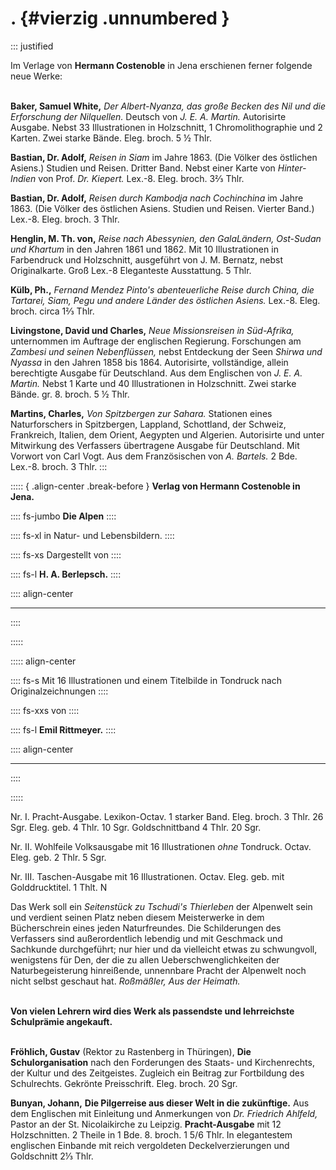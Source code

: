 # . {#vierzig .unnumbered }

::: justified

Im Verlage von **Hermann Costenoble** in Jena erschienen ferner folgende neue
Werke:<br/><br />

**Baker, Samuel White,** *Der Albert-Nyanza, das große Becken des Nil und die
Erforschung der Nilquellen.* Deutsch von *J. E. A. Martin.* Autorisirte Ausgabe.
Nebst 33 Illustrationen in Holzschnitt, 1 Chromolithographie und 2 Karten. Zwei
starke Bände. Eleg. broch. 5 ½ Thlr.

**Bastian, Dr. Adolf,** *Reisen in Siam* im Jahre 1863. (Die Völker des
östlichen Asiens.) Studien und Reisen. Dritter Band. Nebst einer Karte von
*Hinter-Indien* von Prof. *Dr. Kiepert.* Lex.-8. Eleg. broch. 3⅔ Thlr.

**Bastian, Dr. Adolf,** *Reisen durch Kambodja nach Cochinchina* im Jahre 1863.
(Die Völker des östlichen Asiens. Studien und Reisen. Vierter Band.) Lex.-8.
Eleg. broch. 3 Thlr.

**Henglin, M. Th. von,** *Reise nach Abessynien, den GalaLändern, Ost-Sudan und
Khartum* in den Jahren 1861 und 1862. Mit 10 Illustrationen in Farbendruck und
Holzschnitt, ausgeführt von J. M. Bernatz, nebst Originalkarte. Groß Lex.-8
Eleganteste Ausstattung. 5 Thlr.

**Külb, Ph.,** *Fernand Mendez Pinto's abenteuerliche Reise durch China, die
Tartarei, Siam, Pegu und andere Länder des östlichen Asiens.* Lex.-8. Eleg.
broch. circa 1⅔ Thlr.

**Livingstone, David und Charles,** *Neue Missionsreisen in Süd-Afrika,*
unternommen im Auftrage der englischen Regierung. Forschungen am *Zambesi und
seinen Nebenflüssen,* nebst Entdeckung der Seen *Shirwa und Nyassa* in den
Jahren 1858 bis 1864. Autorisirte, vollständige, allein berechtigte Ausgabe für
Deutschland. Aus dem Englischen von *J. E. A. Martin.* Nebst 1 Karte und 40
Illustrationen in Holzschnitt. Zwei starke Bände. gr. 8. broch. 5 ½ Thlr.

**Martins, Charles,** *Von Spitzbergen zur Sahara.* Stationen eines Naturforschers
in Spitzbergen, Lappland, Schottland, der Schweiz, Frankreich, Italien, dem
Orient, Aegypten und Algerien. Autorisirte und unter Mitwirkung des Verfassers
übertragene Ausgabe für Deutschland. Mit Vorwort von Carl Vogt. Aus dem
Französischen von *A. Bartels.* 2 Bde. Lex.-8. broch. 3 Thlr.
:::

::::: { .align-center .break-before }
**Verlag von Hermann Costenoble in Jena.**

:::: fs-jumbo
**Die Alpen**
::::

:::: fs-xl
in Natur- und Lebensbildern.
::::

:::: fs-xs
Dargestellt von 
::::

:::: fs-l
**H. A. Berlepsch.**
::::

:::: align-center
****
::::

:::::

::::: align-center

:::: fs-s
Mit 16 Illustrationen und einem Titelbilde in Tondruck nach Originalzeichnungen
::::

:::: fs-xxs
von 
::::

:::: fs-l
**Emil Rittmeyer.**
::::

:::: align-center
****
::::

:::::

Nr. I. Pracht-Ausgabe. Lexikon-Octav. 1 starker Band. Eleg. broch.
3 Thlr. 26 Sgr. Eleg. geb. 4 Thlr. 10 Sgr. Goldschnittband 4 Thlr. 20 Sgr.

Nr. II. Wohlfeile Volksausgabe mit 16 Illustrationen *ohne* Tondruck.
Octav. Eleg. geb. 2 Thlr. 5 Sgr.

Nr. III. Taschen-Ausgabe mit 16 Illustrationen. Octav. Eleg. geb.
mit Golddrucktitel. 1 Thlt. N

Das Werk soll ein *Seitenstück zu Tschudi's Thierleben* der Alpenwelt sein und verdient seinen Platz neben diesem Meisterwerke in dem Bücherschrein eines jeden Naturfreundes. Die Schilderungen des Verfassers sind außerordentlich lebendig und mit Geschmack und Sachkunde durchgeführt; nur hier und da vielleicht etwas zu schwungvoll, wenigstens für Den, der die zu allen Ueberschwenglichkeiten der Naturbegeisterung hinreißende, unnennbare Pracht der Alpenwelt noch nicht selbst geschaut hat. *Roßmäßler, Aus der Heimath.*<br/><br />

**Von vielen Lehrern wird dies Werk als passendste und lehrreichste Schulprämie angekauft.**<br/><br />

**Fröhlich, Gustav** (Rektor zu Rastenberg in Thüringen), **Die Schulorganisation** nach den Forderungen des Staats- und Kirchenrechts, der Kultur und des Zeitgeistes. Zugleich ein Beitrag zur Fortbildung des Schulrechts. Gekrönte Preisschrift. Eleg.
broch. 20 Sgr.

**Bunyan, Johann,** **Die Pilgerreise aus dieser Welt in die zukünftige.** Aus dem Englischen mit Einleitung und Anmerkungen von *Dr. Friedrich Ahlfeld,* Pastor an der St. Nicolaikirche zu Leipzig. **Pracht-Ausgabe** mit 12 Holzschnitten. 2 Theile in 1 Bde.
8. broch. 1 5/6 Thlr. In elegantestem englischen Einbande mit reich vergoldeten Deckelverzierungen und Goldschnitt 2⅓ Thlr.



